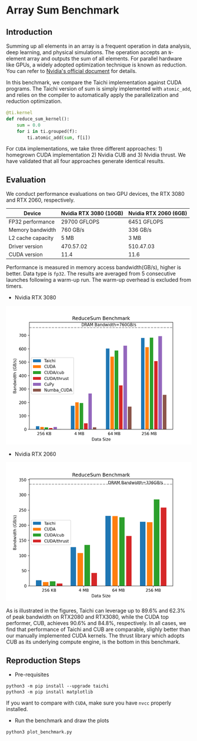 # Array Sum Benchmark

## Introduction

Summing up all elements in an array is a frequent operation in data analysis, deep learning, and physical simulations. The operation accepts an `N`-element array and outputs the sum of all elements. For parallel hardware like GPUs, a widely adopted optimization technique is known as reduction. You can refer to [Nvidia's official document](https://developer.download.nvidia.com/assets/cuda/files/reduction.pdf) for details.

In this benchmark, we compare the Taichi implementation against CUDA programs. The Taichi version of sum is simply implemented with `atomic_add`, and relies on the compiler to automatically apply the parallelization and reduction optimization. 
```python
@ti.kernel 
def reduce_sum_kernel():
    sum = 0.0
    for i in ti.grouped(f):
        ti.atomic_add(sum, f[i])
```
For `CUDA` implementations, we take three different approaches: 1) homegrown CUDA implementation 2) Nvidia CUB and 3) Nvidia thrust. We have validated that all four approaches generate identical results.

## Evaluation

We conduct performance evaluations on two GPU devices, the RTX 3080 and RTX 2060, respectively.

| Device            | Nvidia RTX 3080 (10GB) | Nvidia RTX 2060 (6GB) |
| ----------------- | ---------------------- | -------------------- |
| FP32 performance  | 29700 GFLOPS           | 6451 GFLOPS          |
| Memory bandwidth  | 760 GB/s               | 336 GB/s             |
| L2 cache capacity | 5 MB                   | 3 MB                 |
| Driver version    | 470.57.02              | 510.47.03            |
| CUDA version      | 11.4                   | 11.6                 |

Performance is measured in memory access bandwidth(GB/s), higher is better. Data type is `fp32`. The results are averaged from 5 consecutive launches following a warm-up run. The warm-up overhead is excluded from timers.

- Nvidia RTX 3080
<p align='center'>
<img src="./fig/compute_bench_3080.png" alt="3080" width=600 /></p>


- Nvidia RTX 2060
<p align='center'>
<img src="./fig/compute_bench_2060.png" alt="2060" width=600 /></p>

As is illustrated in the figures, Taichi can leverage up to 89.6% and 62.3% of peak bandwidth on RTX2080 and RTX3080, while the CUDA top performer, CUB, achieves 90.6% and 84.8%, respectively. In all cases, we find that performance of Taichi and CUB are comparable, slighly better than our manually implemented CUDA kernels. The thrust library which adopts CUB as its underlying compute engine, is the bottom in this benchmark. 

## Reproduction Steps

- Pre-requisites

```shell
python3 -m pip install --upgrade taichi
python3 -m pip install matplotlib
```

If you want to compare with `CUDA`, make sure you have `nvcc` properly installed.

- Run the benchmark and draw the plots

```shell
python3 plot_benchmark.py
```


